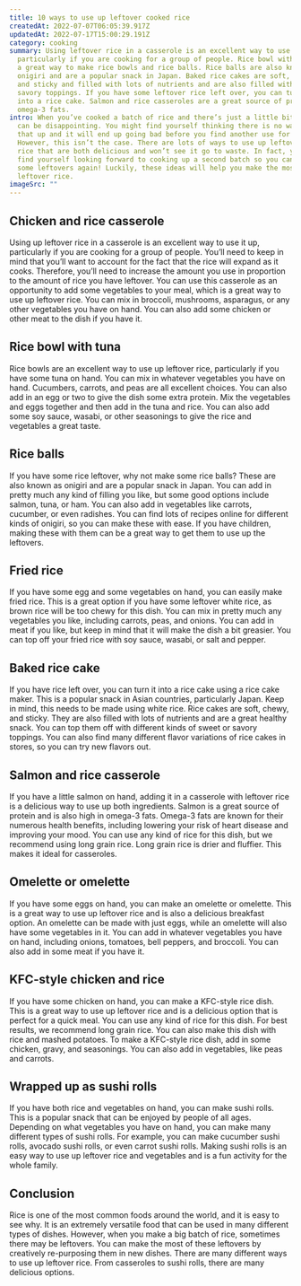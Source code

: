 ```yaml
---
title: 10 ways to use up leftover cooked rice
createdAt: 2022-07-07T06:05:39.917Z
updatedAt: 2022-07-17T15:00:29.191Z
category: cooking
summary: Using leftover rice in a casserole is an excellent way to use it up,
  particularly if you are cooking for a group of people. Rice bowl with tuna is
  a great way to make rice bowls and rice balls. Rice balls are also known as
  onigiri and are a popular snack in Japan. Baked rice cakes are soft, chewy,
  and sticky and filled with lots of nutrients and are also filled with sweet or
  savory toppings. If you have some leftover rice left over, you can turn it
  into a rice cake. Salmon and rice casseroles are a great source of protein and
  omega-3 fats.
intro: When you’ve cooked a batch of rice and there’s just a little bit left, it
  can be disappointing. You might find yourself thinking there is no way to use
  that up and it will end up going bad before you find another use for it.
  However, this isn’t the case. There are lots of ways to use up leftover cooked
  rice that are both delicious and won’t see it go to waste. In fact, you might
  find yourself looking forward to cooking up a second batch so you can have
  some leftovers again! Luckily, these ideas will help you make the most of your
  leftover rice.
imageSrc: ""
---
```


## Chicken and rice casserole

Using up leftover rice in a casserole is an excellent way to use it up, particularly if you are cooking for a group of people. You’ll need to keep in mind that you’ll want to account for the fact that the rice will expand as it cooks. Therefore, you’ll need to increase the amount you use in proportion to the amount of rice you have leftover. You can use this casserole as an opportunity to add some vegetables to your meal, which is a great way to use up leftover rice. You can mix in broccoli, mushrooms, asparagus, or any other vegetables you have on hand. You can also add some chicken or other meat to the dish if you have it.

## Rice bowl with tuna

Rice bowls are an excellent way to use up leftover rice, particularly if you have some tuna on hand. You can mix in whatever vegetables you have on hand. Cucumbers, carrots, and peas are all excellent choices. You can also add in an egg or two to give the dish some extra protein. Mix the vegetables and eggs together and then add in the tuna and rice. You can also add some soy sauce, wasabi, or other seasonings to give the rice and vegetables a great taste.

## Rice balls

If you have some rice leftover, why not make some rice balls? These are also known as onigiri and are a popular snack in Japan. You can add in pretty much any kind of filling you like, but some good options include salmon, tuna, or ham. You can also add in vegetables like carrots, cucumber, or even radishes. You can find lots of recipes online for different kinds of onigiri, so you can make these with ease. If you have children, making these with them can be a great way to get them to use up the leftovers.

## Fried rice

If you have some egg and some vegetables on hand, you can easily make fried rice. This is a great option if you have some leftover white rice, as brown rice will be too chewy for this dish. You can mix in pretty much any vegetables you like, including carrots, peas, and onions. You can add in meat if you like, but keep in mind that it will make the dish a bit greasier. You can top off your fried rice with soy sauce, wasabi, or salt and pepper.

## Baked rice cake

If you have rice left over, you can turn it into a rice cake using a rice cake maker. This is a popular snack in Asian countries, particularly Japan. Keep in mind, this needs to be made using white rice. Rice cakes are soft, chewy, and sticky. They are also filled with lots of nutrients and are a great healthy snack. You can top them off with different kinds of sweet or savory toppings. You can also find many different flavor variations of rice cakes in stores, so you can try new flavors out.

## Salmon and rice casserole

If you have a little salmon on hand, adding it in a casserole with leftover rice is a delicious way to use up both ingredients. Salmon is a great source of protein and is also high in omega-3 fats. Omega-3 fats are known for their numerous health benefits, including lowering your risk of heart disease and improving your mood. You can use any kind of rice for this dish, but we recommend using long grain rice. Long grain rice is drier and fluffier. This makes it ideal for casseroles.

## Omelette or omelette

If you have some eggs on hand, you can make an omelette or omelette. This is a great way to use up leftover rice and is also a delicious breakfast option. An omelette can be made with just eggs, while an omelette will also have some vegetables in it. You can add in whatever vegetables you have on hand, including onions, tomatoes, bell peppers, and broccoli. You can also add in some meat if you have it.

## KFC-style chicken and rice

If you have some chicken on hand, you can make a KFC-style rice dish. This is a great way to use up leftover rice and is a delicious option that is perfect for a quick meal. You can use any kind of rice for this dish. For best results, we recommend long grain rice. You can also make this dish with rice and mashed potatoes. To make a KFC-style rice dish, add in some chicken, gravy, and seasonings. You can also add in vegetables, like peas and carrots.

## Wrapped up as sushi rolls

If you have both rice and vegetables on hand, you can make sushi rolls. This is a popular snack that can be enjoyed by people of all ages. Depending on what vegetables you have on hand, you can make many different types of sushi rolls. For example, you can make cucumber sushi rolls, avocado sushi rolls, or even carrot sushi rolls. Making sushi rolls is an easy way to use up leftover rice and vegetables and is a fun activity for the whole family.

## Conclusion

Rice is one of the most common foods around the world, and it is easy to see why. It is an extremely versatile food that can be used in many different types of dishes. However, when you make a big batch of rice, sometimes there may be leftovers. You can make the most of these leftovers by creatively re-purposing them in new dishes. There are many different ways to use up leftover rice. From casseroles to sushi rolls, there are many delicious options.
